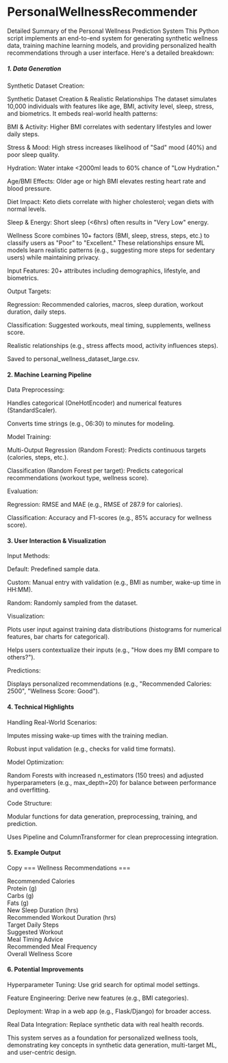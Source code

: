 # PersonalWellnessRecommender

Detailed Summary of the Personal Wellness Prediction System
This Python script implements an end-to-end system for generating synthetic wellness data, training machine learning models, and providing personalized health recommendations through a user interface. Here's a detailed breakdown:



#####       1. Data Generation      ######
Synthetic Dataset Creation:

Synthetic Dataset Creation & Realistic Relationships
The dataset simulates 10,000 individuals with features like age, BMI, activity level, sleep, stress, and biometrics. It embeds real-world health patterns:

BMI & Activity: Higher BMI correlates with sedentary lifestyles and lower daily steps.

Stress & Mood: High stress increases likelihood of "Sad" mood (40%) and poor sleep quality.

Hydration: Water intake <2000ml leads to 60% chance of "Low Hydration."

Age/BMI Effects: Older age or high BMI elevates resting heart rate and blood pressure.

Diet Impact: Keto diets correlate with higher cholesterol; vegan diets with normal levels.

Sleep & Energy: Short sleep (<6hrs) often results in "Very Low" energy.

Wellness Score combines 10+ factors (BMI, sleep, stress, steps, etc.) to classify users as "Poor" to "Excellent." These relationships ensure ML models learn realistic patterns (e.g., suggesting more steps for sedentary users) while maintaining privacy.

Input Features: 20+ attributes including demographics, lifestyle, and biometrics.

Output Targets:

Regression: Recommended calories, macros, sleep duration, workout duration, daily steps.

Classification: Suggested workouts, meal timing, supplements, wellness score.

Realistic relationships (e.g., stress affects mood, activity influences steps).

Saved to personal_wellness_dataset_large.csv.



####       2. Machine Learning Pipeline      ######
Data Preprocessing:

Handles categorical (OneHotEncoder) and numerical features (StandardScaler).

Converts time strings (e.g., 06:30) to minutes for modeling.

Model Training:

Multi-Output Regression (Random Forest): Predicts continuous targets (calories, steps, etc.).

Classification (Random Forest per target): Predicts categorical recommendations (workout type, wellness score).

Evaluation:

Regression: RMSE and MAE (e.g., RMSE of 287.9 for calories).

Classification: Accuracy and F1-scores (e.g., 85% accuracy for wellness score).



####       3. User Interaction & Visualization      ######
Input Methods:

Default: Predefined sample data.

Custom: Manual entry with validation (e.g., BMI as number, wake-up time in HH:MM).

Random: Randomly sampled from the dataset.

Visualization:

Plots user input against training data distributions (histograms for numerical features, bar charts for categorical).

Helps users contextualize their inputs (e.g., "How does my BMI compare to others?").

Predictions:

Displays personalized recommendations (e.g., "Recommended Calories: 2500", "Wellness Score: Good").



####       4. Technical Highlights      ######
Handling Real-World Scenarios:

Imputes missing wake-up times with the training median.

Robust input validation (e.g., checks for valid time formats).

Model Optimization:

Random Forests with increased n_estimators (150 trees) and adjusted hyperparameters (e.g., max_depth=20) for balance between performance and overfitting.

Code Structure:

Modular functions for data generation, preprocessing, training, and prediction.

Uses Pipeline and ColumnTransformer for clean preprocessing integration.



####       5. Example Output      ######
Copy
=== Wellness Recommendations ===
                            
Recommended Calories                
Protein (g)                         
Carbs (g)                             
Fats (g)                                
New Sleep Duration (hrs)             
Recommended Workout Duration (hrs)     
Target Daily Steps                   
Suggested Workout            
Meal Timing Advice         
Recommended Meal Frequency    
Overall Wellness Score


####       6. Potential Improvements      ######
Hyperparameter Tuning: Use grid search for optimal model settings.

Feature Engineering: Derive new features (e.g., BMI categories).

Deployment: Wrap in a web app (e.g., Flask/Django) for broader access.

Real Data Integration: Replace synthetic data with real health records.

This system serves as a foundation for personalized wellness tools, demonstrating key concepts in synthetic data generation, multi-target ML, and user-centric design.
